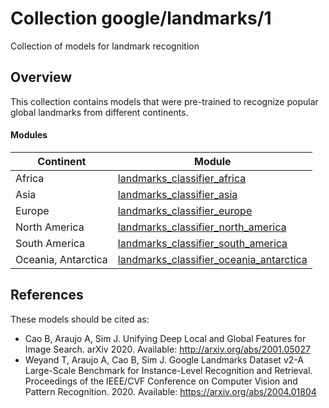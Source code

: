 # Collection google/landmarks/1

Collection of models for landmark recognition

<!-- dataset: multiple -->
<!-- task: image-classification -->
<!-- language: en -->

## Overview

This collection contains models that were pre-trained to recognize popular
global landmarks from different continents.

#### Modules

Continent           | Module
------------------- | ------
Africa              | [landmarks_classifier_africa](https://tfhub.dev/google/on_device_vision/classifier/landmarks_classifier_africa_V1)
Asia                | [landmarks_classifier_asia](https://tfhub.dev/google/on_device_vision/classifier/landmarks_classifier_asia_V1)
Europe              | [landmarks_classifier_europe](https://tfhub.dev/google/on_device_vision/classifier/landmarks_classifier_europe_V1)
North America       | [landmarks_classifier_north_america](https://tfhub.dev/google/on_device_vision/classifier/landmarks_classifier_north_america_V1)
South America       | [landmarks_classifier_south_america](https://tfhub.dev/google/on_device_vision/classifier/landmarks_classifier_south_america_V1)
Oceania, Antarctica | [landmarks_classifier_oceania_antarctica](https://tfhub.dev/google/on_device_vision/classifier/landmarks_classifier_oceania_antarctica_V1)

## References

These models should be cited as:

*   Cao B, Araujo A, Sim J. Unifying Deep Local and Global Features for Image
    Search. arXiv 2020. Available: http://arxiv.org/abs/2001.05027
*   Weyand T, Araujo A, Cao B, Sim J. Google Landmarks Dataset v2-A Large-Scale
    Benchmark for Instance-Level Recognition and Retrieval. Proceedings of the
    IEEE/CVF Conference on Computer Vision and Pattern Recognition. 2020.
    Available: https://arxiv.org/abs/2004.01804
